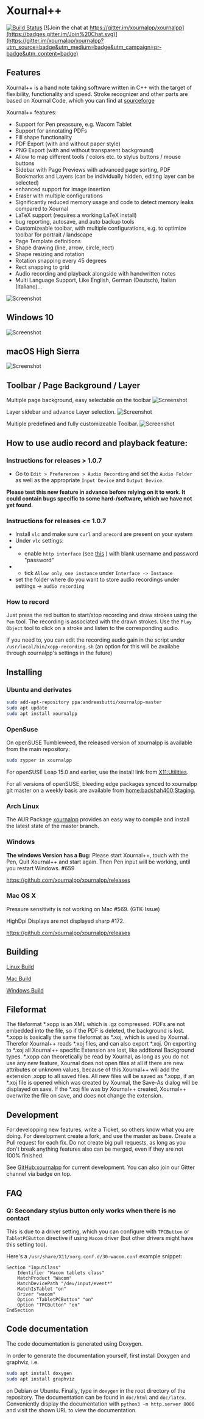 # Xournal++

[![Build Status](https://travis-ci.org/xournalpp/xournalpp.svg?branch=string_new)](https://travis-ci.org/xournalpp/xournalpp)
[![Join the chat at https://gitter.im/xournalpp/xournalpp](https://badges.gitter.im/Join%20Chat.svg)](https://gitter.im/xournalpp/xournalpp?utm_source=badge&utm_medium=badge&utm_campaign=pr-badge&utm_content=badge)

## Features

Xournal++ is a hand note taking software written in C++ with the target of flexibility, functionality and speed.
Stroke recognizer and other parts are based on Xournal Code, which you can find at [sourceforge](http://sourceforge.net/projects/xournal/)

Xournal++ features:
* Support for Pen preassure, e.g. Wacom Tablet
* Support for annotating PDFs
* Fill shape functionality
* PDF Export (with and without paper style)
* PNG Export (with and without transparent background)
* Allow to map different tools / colors etc. to stylus buttons / mouse buttons
* Sidebar with Page Previews with advanced page sorting, PDF Bookmarks and Layers (can be individually hidden, editing layer can be selected)
* enhanced support for image insertion
* Eraser with multiple configurations
* Significantly reduced memory usage and code to detect memory leaks compared to Xournal
* LaTeX support (requires a working LaTeX install)
* bug reporting, autosave, and auto backup tools
* Customizeable toolbar, with multiple configurations, e.g. to optimize toolbar for portrait / landscape
* Page Template definitions
* Shape drawing (line, arrow, circle, rect)
* Shape resizing and rotation
* Rotation snapping every 45 degrees
* Rect snapping to grid 
* Audio recording and playback alongside with handwritten notes
* Multi Language Support, Like English, German (Deutsch), Italian (Italiano)...

![Screenshot](readme/main.png?raw=true "Xournal++ Screenshot")

## Windows 10
![Screenshot](readme/main-win.png?raw=true "Xournal++ Screenshot on Win10")

## macOS High Sierra
![Screenshot](readme/main-mac.png?raw=true "Xournal++ Screenshot on macOS")

## Toolbar / Page Background / Layer
Multiple page background, easy selectable on the toolbar
![Screenshot](readme/background.png?raw=true "Xournal++ Screenshot")

Layer sidebar and advance Layer selection.
![Screenshot](readme/layer.png?raw=true "Xournal++ Screenshot")

Multiple predefined and fully customizeable Toolbar.
![Screenshot](readme/toolbar.png?raw=true "Xournal++ Screenshot")


## How to use audio record and playback feature:
### Instructions for releases > 1.0.7
- Go to `Edit > Preferences > Audio Recording` and set the `Audio Folder` as well as the appropriate `Input Device` and `Output Device`.

**Please test this new feature in advance before relying on it to work. It could contain bugs specific to some hard-/software, which we have not yet found.**

### Instructions for releases <= 1.0.7
- Install `vlc` and make sure `curl` and `arecord` are present on your system 
- Under `vlc` settings: 
- - enable `http interface` (see [this](https://github.com/azrafe7/vlc4youtube/blob/master/instructions/how-to-enable-vlc-web-interface.md) ) with blank username and password "password"
- - tick `Allow only one instance` under `Interface -> Instance`
- set the folder where do you want to store audio recordings under settings -> `audio recording`

### How to record
Just press the red button to start/stop recording and draw strokes using the `Pen` tool. The recording is associated with the drawn strokes.
Use the `Play Object` tool to click on a stroke and listen to the corresponding audio.

If you need to, you can edit the recording audio gain in the script under `/usr/local/bin/xopp-recording.sh` (an option for this will be availabe through xournalpp's settings in the future)

## Installing
### Ubuntu and derivates
````bash
sudo add-apt-repository ppa:andreasbutti/xournalpp-master
sudo apt update
sudo apt install xournalpp
````

### OpenSuse
On openSUSE Tumbleweed, the released version of xournalpp is available from the main repository:
````bash
sudo zypper in xournalpp
````

For openSUSE Leap 15.0 and earlier, use the install link from [X11:Utilities](https://software.opensuse.org//download.html?project=X11%3AUtilities&package=xournalpp).

For all versions of openSUSE, bleeding edge packages synced to xournalpp git master on a weekly basis are available from [home:badshah400:Staging](https://software.opensuse.org//download.html?project=home%3Abadshah400%3AStaging&package=xournalpp).

### Arch Linux
The AUR Package [xournalpp](https://aur.archlinux.org/packages/xournalpp-git/) provides an easy way to compile and install the latest state of the master branch.

### Windows
**The windows Version has a Bug:**
Please start Xournal++, touch with the Pen, Quit Xournal++ and start again.
Then Pen input will be working, until you restart Windows. #659

https://github.com/xournalpp/xournalpp/releases

### Mac OS X
Pressure sensitivity is not working on Mac #569. (GTK-Issue)

HighDpi Displays are not displayed sharp #172.

https://github.com/xournalpp/xournalpp/releases

## Building

[Linux Build](readme/LinuxBuild.md)

[Mac Build](readme/MacBuild.md)

[Windows Build](readme/WindowsBuild.md)

## Fileformat
The fileformat *.xopp is an XML which is .gz compressed. PDFs are not embedded
into the file, so if the PDF is deleted, the background is lost.
*.xopp is basically the same fileformat as *.xoj, which is used by Xournal.
Therefor Xournal++ reads *.xoj files, and can also export *.xoj.
On exporting to *.xoj all Xournal++ specific Extension are lost, like addtional
Background types.
*.xopp can theoretically be read by Xournal, as long as you do not use any new
feature, Xournal does not open files at all if there are new attributes or
unknown values, because of this Xournal++ will add the extension .xopp to all
saved files.
All new files will be saved as *.xopp, if an *.xoj file is opened which was
created by Xournal, the Save-As dialog will be displayed on save. If the *.xoj
file was by Xournal++ created, Xournal++ overwrite the file on save, and does
not change the extension.

## Development
For developping new features, write a Ticket, so others know what you are doing.
For development create a fork, and use the master as base. Create a Pull request for each fix.
Do not create big pull requests, as long as you don't break anything features also can be
merged, even if they are not 100% finished.

See [GitHub:xournalpp](http://github.com/xournalpp/xournalpp) for current development. You can also join
our Gitter channel via badge on top.

## FAQ
### Q: Secondary stylus button only works when there is no contact
This is due to a driver setting, which you can configure with `TPCButton` or `TabletPCButton` directive if using `Wacom` driver (but other drivers might have this setting too). 

Here's a `/usr/share/X11/xorg.conf.d/30-wacom.conf` example snippet:
```
Section "InputClass"
	Identifier "Wacom tablets class"
	MatchProduct "Wacom"
	MatchDevicePath "/dev/input/event*"
	MatchIsTablet "on"
	Driver "wacom"
	Option "TabletPCButton" "on"
	Option "TPCButton" "on"
EndSection
```

## Code documentation

The code documentation is generated using Doxygen.

In order to generate the documentation yourself, first install Doxygen and graphviz, i.e.

```bash
sudo apt install doxygen
sudo apt install graphviz
```

on Debian or Ubuntu. Finally, type in `doxygen` in the root directory of the repository.
The documentation can be found in `doc/html` and `doc/latex`. Conveniently display the
documentation with `python3 -m http.server 8000` and visit the shown URL to view the
documentation.

